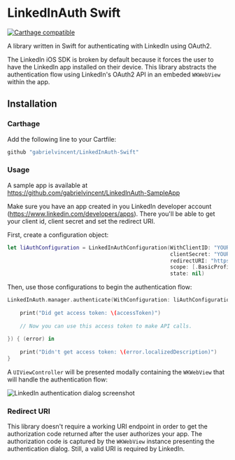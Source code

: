 # LinkedInAuth Swift

[![Carthage compatible](https://img.shields.io/badge/Carthage-compatible-4BC51D.svg?style=flat)](https://github.com/Carthage/Carthage)

A library written in Swift for authenticating with LinkedIn using OAuth2.

The LinkedIn iOS SDK is broken by default because it forces the user to have the LinkedIn app installed on their device. This library abstracts the authentication flow using LinkedIn's OAuth2 API in an embeded `WKWebView` within the app.

## Installation

### Carthage

Add the following line to your Cartfile:

````ruby
github "gabrielvincent/LinkedInAuth-Swift"
````
### Usage

A sample app is available at https://github.com/gabrielvincent/LinkedInAuth-SampleApp

Make sure you have an app created in you LinkedIn developer account (https://www.linkedin.com/developers/apps). There you'll be able to get your client id, client secret and set the redirect URI.

First, create a configuration object:

````swift
let liAuthConfiguration = LinkedInAuthConfiguration(WithClientID: "YOUR_LINKEDIN_CLIENT_ID",
                                                    clientSecret: "YOUR_LINKEDIN_CLIENT_SECRET",
                                                    redirectURI: "https://your_redirect_uri.com",
                                                    scope: [.BasicProfile, .EmailAddress],
                                                    state: nil)
````

Then, use those configurations to begin the authentication flow:

````swift
LinkedInAuth.manager.authenticate(WithConfiguration: liAuthConfiguration, success: { (accessToken) in
            
    print("Did get access token: \(accessToken)")
    
    // Now you can use this access token to make API calls.
    
}) { (error) in
    
    print("Didn't get access token: \(error.localizedDescription)")
}
````

A `UIViewController` will be presented modally containing the `WKWebView` that will handle the authentication flow:

![LinkedIn authentication dialog screenshot](https://i.imgur.com/dWYw7wD.png)

### Redirect URI

This library doesn't require a working URI endpoint in order to get the authorization code returned after the user authorizes your app. The authorization code is captured by the `WKWebView` instance presenting the authentication dialog. Still, a valid URI is required by LinkedIn.
